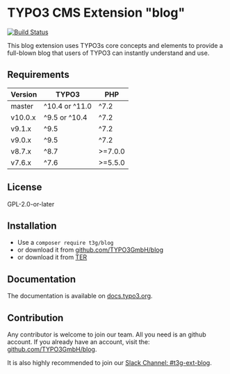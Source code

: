 # TYPO3 CMS Extension "blog"

[![Build Status](https://github.com/typo3gmbh/blog/workflows/CI/badge.svg?branch=master)](https://github.com/TYPO3GmbH/blog/actions)

This blog extension uses TYPO3s core concepts and elements to provide a full-blown blog that users of TYPO3 can instantly understand and use.

## Requirements

| Version  | TYPO3                 | PHP      |
|----------|-----------------------|----------|
| master   | ^10.4 or ^11.0        | ^7.2     |
| v10.0.x  |  ^9.5 or ^10.4        | ^7.2     |
| v9.1.x   |  ^9.5                 | ^7.2     |
| v9.0.x   |  ^9.5                 | ^7.2     |
| v8.7.x   |  ^8.7                 | >=7.0.0  |
| v7.6.x   |  ^7.6                 | >=5.5.0  |

## License
GPL-2.0-or-later

## Installation

* Use a `composer require t3g/blog`
* or download it from [github.com/TYPO3GmbH/blog](https://github.com/TYPO3GmbH/blog)
* or download it from [TER](https://extensions.typo3.org/extension/blog/)

## Documentation

The documentation is available on [docs.typo3.org](https://docs.typo3.org/p/t3g/blog/master/en-us/).

## Contribution

Any contributor is welcome to join our team. All you need is an github account.
If you already have an account, visit the: [github.com/TYPO3GmbH/blog](https://github.com/TYPO3GmbH/blog).

It is also highly recommended to join our [Slack Channel: #t3g-ext-blog](https://typo3.slack.com/archives/t3g-ext-blog).
